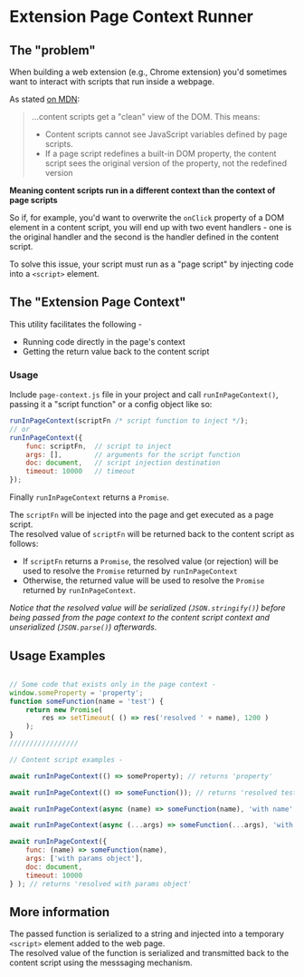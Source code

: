 # Extension Page Context Runner

## The "problem"

When building a web extension (e.g.,  Chrome extension) you'd sometimes want to interact with scripts that run inside a webpage.

As stated [on MDN](https://developer.mozilla.org/en-US/docs/Mozilla/Add-ons/WebExtensions/Content_scripts#Content_script_environment):

> ...content scripts get a "clean" view of the DOM. This means:
>
> - Content scripts cannot see JavaScript variables defined by page scripts.
> - If a page script redefines a built-in DOM property, the content script sees the original version of the property, not the redefined version

**Meaning content scripts run in a different context than the context of page scripts**

So if, for example, you'd want to overwrite the `onClick` property of a DOM element in a content script, you will end up with two event handlers - one is the original handler and the second is the handler defined in the content script.

To solve this issue, your script must run as a "page script" by injecting code into a `<script>` element.

## The "Extension Page Context"

This utility facilitates the following -
- Running code directly in the page's context
- Getting the return value back to the content script

### Usage

Include `page-context.js` file in your project and call `runInPageContext()`, passing it a "script function" or a config object like so:

```javascript
runInPageContext(scriptFn /* script function to inject */);
// or
runInPageContext({
    func: scriptFn,  // script to inject
    args: [],        // arguments for the script function
    doc: document,   // script injection destination
    timeout: 10000   // timeout
});
```

Finally `runInPageContext` returns a `Promise`.

The `scriptFn` will be injected into the page and get executed as a page script.  
The resolved value of `scriptFn` will be returned back to the content script as follows:
- If `scriptFn` returns a `Promise`, the resolved value (or rejection) will be used to resolve the `Promise` returned by `runInPageContext`
- Otherwise, the returned value will be used to resolve the `Promise` returned by `runInPageContext`.

*Notice that the resolved value will be serialized (`JSON.stringify()`) before being passed from the page context to the content script context and unserialized (`JSON.parse()`) afterwards.*

## Usage Examples

```javascript

// Some code that exists only in the page context -
window.someProperty = 'property';
function someFunction(name = 'test') {
    return new Promise(
        res => setTimeout( () => res('resolved ' + name), 1200 )
    );
}
/////////////////

// Content script examples -

await runInPageContext(() => someProperty); // returns 'property'

await runInPageContext(() => someFunction()); // returns 'resolved test'

await runInPageContext(async (name) => someFunction(name), 'with name' ); // 'resolved with name'

await runInPageContext(async (...args) => someFunction(...args), 'with spread operator and rest parameters' ); // returns 'resolved with spread operator and rest parameters'

await runInPageContext({
    func: (name) => someFunction(name),
    args: ['with params object'],
    doc: document,
    timeout: 10000
} ); // returns 'resolved with params object'


```

## More information

The passed function is serialized to a string and injected into a temporary `<script>` element added to the web page.  
The resolved value of the function is serialized and transmitted back to the content script using the messsaging mechanism.
